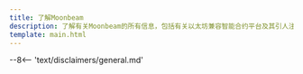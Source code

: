 ```yaml
---
title: 了解Moonbeam
description: 了解有关Moonbeam的所有信息，包括有关以太坊兼容智能合约平台及其引人注目的功能的基础知识。
template: main.html
---
```


<div class='subsection-wrapper'></div>
<div class='disclaimer'>
--8<-- 'text/disclaimers/general.md'
</div>
